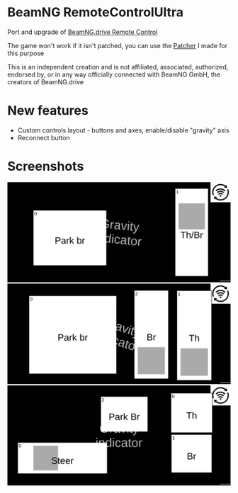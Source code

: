 # BeamNG RemoteControlUltra
Port and upgrade of [BeamNG.drive Remote Control](https://github.com/BeamNG/remotecontrol)  
  
The game won't work if it isn't patched, you can use the [Patcher](https://github.com/BitcoderCZ/BeamNG_RemoteControlPatcher) I made for this purpose  
  
This is an independent creation and is not affiliated, associated, authorized, endorsed by, or in any way officially connected with BeamNG GmbH, the creators of BeamNG.drive  

# New features
- Custom controls layout - buttons and axes, enable/disable "gravity" axis
- Reconnect button

# Screenshots
![Screenshot 0](screenshots/Screenshot_0.jpg)
![Screenshot 1](screenshots/Screenshot_1.jpg)
![Screenshot 2](screenshots/Screenshot_2.jpg)
